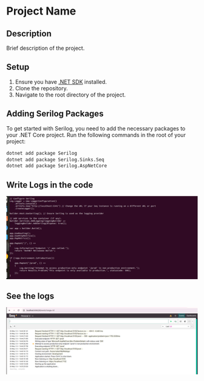 # Project Name

## Description

Brief description of the project.

## Setup

1. Ensure you have [.NET SDK](https://dotnet.microsoft.com/download) installed.
2. Clone the repository.
3. Navigate to the root directory of the project.

## Adding Serilog Packages

To get started with Serilog, you need to add the necessary packages to your .NET Core project. Run the following commands in the root of your project:

```bash
dotnet add package Serilog
dotnet add package Serilog.Sinks.Seq
dotnet add package Serilog.AspNetCore
```

## Write Logs in the code

![Grafana Alert Configuration](images/logs.png)

## See the logs

![Grafana Alert Configuration](images/seq.png)
